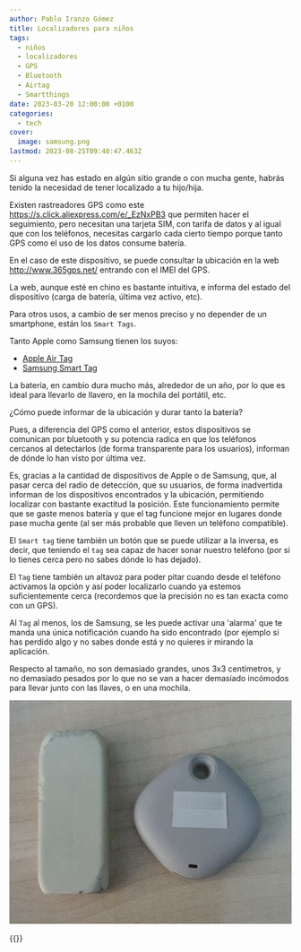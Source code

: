 ```yaml
---
author: Pablo Iranzo Gómez
title: Localizadores para niños
tags:
  - niños
  - localizadores
  - GPS
  - Bluetooth
  - Airtag
  - Smartthings
date: 2023-03-20 12:00:00 +0100
categories:
  - tech
cover:
  image: samsung.png
lastmod: 2023-08-25T09:48:47.463Z
---
```


Si alguna vez has estado en algún sitio grande o con mucha gente, habrás tenido la necesidad de tener localizado a tu hijo/hija.

Existen rastreadores GPS como este <https://s.click.aliexpress.com/e/_EzNxPB3> que permiten hacer el seguimiento, pero necesitan una tarjeta SIM, con tarifa de datos y al igual que con los teléfonos, necesitas cargarlo cada cierto tiempo porque tanto GPS como el uso de los datos consume batería.

En el caso de este dispositivo, se puede consultar la ubicación en la web <http://www.365gps.net/> entrando con el IMEI del GPS.

La web, aunque esté en chino es bastante intuitiva, e informa del estado del dispositivo (carga de batería, última vez activo, etc).

Para otros usos, a cambio de ser menos preciso y no depender de un smartphone, están los `Smart Tags`.

Tanto Apple como Samsung tienen los suyos:

- [Apple Air Tag](https://www.amazon.es/dp/B09364K56M?tag=redken-21)
- [Samsung Smart Tag](https://www.amazon.es/dp/B08P94RML3?tag=redken-21)

La batería, en cambio dura mucho más, alrededor de un año, por lo que es ideal para llevarlo de llavero, en la mochila del portátil, etc.

¿Cómo puede informar de la ubicación y durar tanto la batería?

Pues, a diferencia del GPS como el anterior, estos dispositivos se comunican por bluetooth y su potencia radica en que los teléfonos cercanos al detectarlos (de forma transparente para los usuarios), informan de dónde lo han visto por última vez.

Es, gracias a la cantidad de dispositivos de Apple o de Samsung, que, al pasar cerca del radio de detección, que su usuarios, de forma inadvertida informan de los dispositivos encontrados y la ubicación, permitiendo localizar con bastante exactitud la posición. Este funcionamiento permite que se gaste menos batería y que el tag funcione mejor en lugares donde pase mucha gente (al ser más probable que lleven un teléfono compatible).

El `Smart tag` tiene también un botón que se puede utilizar a la inversa, es decir, que teniendo el `tag` sea capaz de hacer sonar nuestro teléfono (por si lo tienes cerca pero no sabes dónde lo has dejado).

El `Tag` tiene también un altavoz para poder pitar cuando desde el teléfono activamos la opción y así poder localizarlo cuando ya estemos suficientemente cerca (recordemos que la precisión no es tan exacta como con un GPS).

Al `Tag` al menos, los de Samsung, se les puede activar una 'alarma' que te manda una única notificación cuando ha sido encontrado (por ejemplo si has perdido algo y no sabes donde está y no quieres ir mirando la aplicación.

Respecto al tamaño, no son demasiado grandes, unos 3x3 centímetros, y no demasiado pesados por lo que no se van a hacer demasiado incómodos para llevar junto con las llaves, o en una mochila.

![](samsung.png)

{{<disfruta>}}
